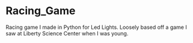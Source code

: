 # Racing_Game
Racing game I made in Python for Led Lights. Loosely based off a game I saw at Liberty Science Center when I was young.
